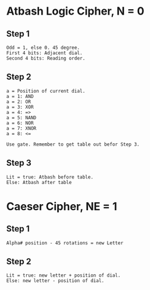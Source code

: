 # Atbash Logic Cipher, N = 0

## Step 1

```
Odd = 1, else 0. 45 degree.
First 4 bits: Adjacent dial.
Second 4 bits: Reading order.
```
## Step 2

```
a = Position of current dial.
a = 1: AND
a = 2: OR
a = 3: XOR
a = 4: =>
a = 5: NAND
a = 6: NOR
a = 7: XNOR
a = 8: <=

Use gate. Remember to get table out befor Step 3.
```

## Step 3

```
Lit = true: Atbash before table.
Else: Atbash after table
```
# Caeser Cipher, NE = 1

## Step 1

```
Alpha# position - 45 rotations = new Letter
```

## Step 2

```
Lit = true: new letter + position of dial.
Else: new letter - position of dial.
```
